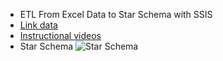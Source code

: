 * ETL From Excel Data to Star Schema with SSIS
* [Link data](https://www.kaggle.com/datasets/shekpaul/global-superstore)
* [Instructional videos](https://www.youtube.com/watch?v=Yp8fXLnVCp8&t=528s)
* Star Schema
![Star Schema](https://github.com/laihuutrac/ETL_GlobalSuperstore/assets/59446988/55c4861c-fa3c-4c89-8042-44ba29c852b4)
